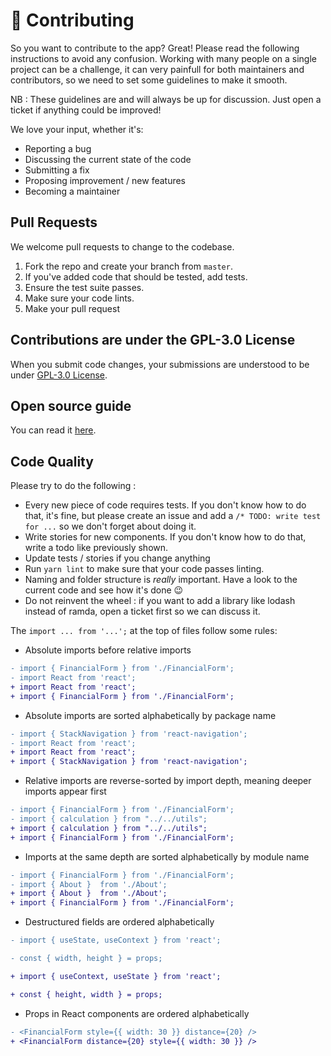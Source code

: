 # 👐 Contributing

So you want to contribute to the app? Great! Please read the following instructions to avoid any confusion. Working with many people on a single project can be a challenge, it can very painfull for both maintainers and contributors, so we need to set some guidelines to make it smooth.

NB : These guidelines are and will always be up for discussion. Just open a ticket if anything could be improved!

We love your input, whether it's:

- Reporting a bug
- Discussing the current state of the code
- Submitting a fix
- Proposing improvement / new features
- Becoming a maintainer

## Pull Requests

We welcome pull requests to change to the codebase.

1. Fork the repo and create your branch from `master`.
2. If you've added code that should be tested, add tests.
4. Ensure the test suite passes.
5. Make sure your code lints.
6. Make your pull request

## Contributions are under the GPL-3.0 License

When you submit code changes, your submissions are understood to be under [GPL-3.0 License]().

## Open source guide

You can read it [here](https://opensource.guide/).

## Code Quality

Please try to do the following :

- Every new piece of code requires tests. If you don't know how to do that, it's fine, but please create an issue and add a `/* TODO: write test for ...` so we don't forget about doing it.
- Write stories for new components. If you don't know how to do that, write a todo like previously shown.
- Update tests / stories if you change anything
- Run `yarn lint` to make sure that your code passes linting.
- Naming and folder structure is _really_ important. Have a look to the current code and see how it's done 😉
- Do not reinvent the wheel : if you want to add a library like lodash instead of ramda, open a ticket first so we can discuss it.

The `import ... from '...';` at the top of files follow some rules:

- Absolute imports before relative imports

```diff
- import { FinancialForm } from './FinancialForm';
- import React from 'react';
+ import React from 'react';
+ import { FinancialForm } from './FinancialForm';
```

- Absolute imports are sorted alphabetically by package name

```diff
- import { StackNavigation } from 'react-navigation';
- import React from 'react';
+ import React from 'react';
+ import { StackNavigation } from 'react-navigation';
```

- Relative imports are reverse-sorted by import depth, meaning deeper imports appear first

```diff
- import { FinancialForm } from './FinancialForm';
- import { calculation } from "../../utils";
+ import { calculation } from "../../utils";
+ import { FinancialForm } from './FinancialForm';
```

- Imports at the same depth are sorted alphabetically by module name

```diff
- import { FinancialForm } from './FinancialForm';
- import { About }  from './About';
+ import { About }  from './About';
+ import { FinancialForm } from './FinancialForm';
```

- Destructured fields are ordered alphabetically

```diff
- import { useState, useContext } from 'react';

- const { width, height } = props;

+ import { useContext, useState } from 'react';

+ const { height, width } = props;
```

- Props in React components are ordered alphabetically

```diff
- <FinancialForm style={{ width: 30 }} distance={20} />
+ <FinancialForm distance={20} style={{ width: 30 }} />
```




